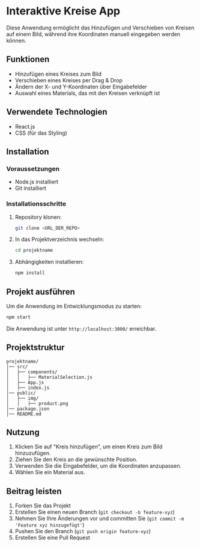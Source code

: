 # Interaktive Kreise App

Diese Anwendung ermöglicht das Hinzufügen und Verschieben von Kreisen auf einem Bild, während ihre Koordinaten manuell eingegeben werden können.

## Funktionen
- Hinzufügen eines Kreises zum Bild
- Verschieben eines Kreises per Drag & Drop
- Ändern der X- und Y-Koordinaten über Eingabefelder
- Auswahl eines Materials, das mit den Kreisen verknüpft ist

## Verwendete Technologien
- React.js
- CSS (für das Styling)

## Installation
### Voraussetzungen
- Node.js installiert
- Git installiert

### Installationsschritte
1. Repository klonen:
   ```sh
   git clone <URL_DER_REPO>
   ```
2. In das Projektverzeichnis wechseln:
   ```sh
   cd projektname
   ```
3. Abhängigkeiten installieren:
   ```sh
   npm install
   ```

## Projekt ausführen
Um die Anwendung im Entwicklungsmodus zu starten:
```sh
npm start
```
Die Anwendung ist unter `http://localhost:3000/` erreichbar.

## Projektstruktur
```
projektname/
│── src/
│   ├── components/
│   │   ├── MaterialSelection.js
│   ├── App.js
│   ├── index.js
│── public/
│   ├── img/
│   │   ├── product.png
│── package.json
│── README.md
```

## Nutzung
1. Klicken Sie auf "Kreis hinzufügen", um einen Kreis zum Bild hinzuzufügen.
2. Ziehen Sie den Kreis an die gewünschte Position.
3. Verwenden Sie die Eingabefelder, um die Koordinaten anzupassen.
4. Wählen Sie ein Material aus.

## Beitrag leisten
1. Forken Sie das Projekt
2. Erstellen Sie einen neuen Branch (`git checkout -b feature-xyz`)
3. Nehmen Sie Ihre Änderungen vor und committen Sie (`git commit -m 'Feature xyz hinzugefügt'`)
4. Pushen Sie den Branch (`git push origin feature-xyz`)
5. Erstellen Sie eine Pull Request



